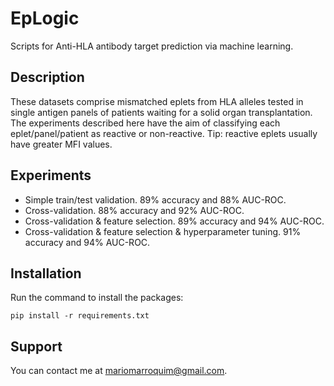 EpLogic
=======

Scripts for Anti-HLA antibody target prediction via machine learning.

Description
-----------
These datasets comprise mismatched eplets from HLA alleles tested in single antigen panels of patients waiting for a solid organ transplantation. The experiments described here have the aim of classifying each eplet/panel/patient as reactive or non-reactive. Tip: reactive eplets usually have greater MFI values.

Experiments
-----------

* Simple train/test validation. 89% accuracy and 88% AUC-ROC.
* Cross-validation. 88% accuracy and 92% AUC-ROC.
* Cross-validation & feature selection. 89% accuracy and 94% AUC-ROC.
* Cross-validation & feature selection & hyperparameter tuning. 91% accuracy and 94% AUC-ROC.


Installation
-----------

Run the command to install the packages:

`pip install -r requirements.txt`


Support
-------

You can contact me at mariomarroquim@gmail.com.
